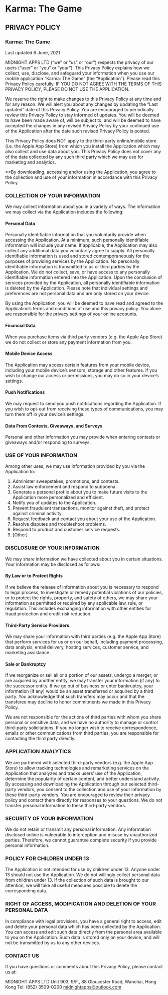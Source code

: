 # Karma: The Game

## PRIVACY POLICY

### Karma: The Game
Last updated 6 June, 2021

MIDNIGHT APPS LTD (“we” or “us” or “our”) respects the privacy of our users (“user” or “you” or “your”). This Privacy Policy explains how we collect, use, disclose, and safeguard your information when you use our mobile application “Karma: The Game” (the “Application”). Please read this Privacy Policy carefully. IF YOU DO NOT AGREE WITH THE TERMS OF THIS PRIVACY POLICY, PLEASE DO NOT USE THE APPLICATION. 

We reserve the right to make changes to this Privacy Policy at any time and for any reason.  We will alert you about any changes by updating the “Last updated” date of this Privacy Policy. You are encouraged to periodically review this Privacy Policy to stay informed of updates. You will be deemed to have been made aware of, will be subject to, and will be deemed to have accepted the changes in any revised Privacy Policy by your continued use of the Application after the date such revised Privacy Policy is posted.  

This Privacy Policy does NOT apply to the third-party online/mobile store (i.e. the Apple App Store) from which you install the Application which may also collect and use data about you.  This Privacy Policy does not cover any of the data collected by any such third party which we may use for marketing and analytics. 

**By downloading, accessing and/or using the Application, you agree to the collection and use of your information in accordance with this Privacy Policy.

### COLLECTION OF YOUR INFORMATION
We may collect information about you in a variety of ways. The information we may collect via the Application includes the following: 

#### Personal Data 
Personally identifiable information that you voluntarily provide when accessing the Application. At a minimum, such personally identifiable information will include your name. If applicable, the Application may also collect any additional data you voluntarily agree to supply. All personally identifiable information is used and stored contemporaneously for the purposes of providing services by the Application. No personally identifiable information is transmitted to us or third parties by the Application. We do not collect, save, or have access to any personally identifiable information entered into the Application. Upon the conclusion of services provided by the Application, all personally identifiable information is deleted by the Application. Please note that individual settings and preferences are not personal data and are only stored on your device.

By using the Application, you will be deemed to have read and agreed to the Application’s terms and conditions of use and this privacy policy. You alone are responsible for the privacy settings of your online accounts. 

#### Financial Data
When you purchase items via third party vendors (e.g. the Apple App Store) we do not collect or store any payment information from you.

#### Mobile Device Access 
The Application may access certain features from your mobile device, including your mobile device’s sensors, storage and other features. If you wish to change our access or permissions, you may do so in your device’s settings.

#### Push Notifications 
We may request to send you push notifications regarding the Application. If you wish to opt-out from receiving these types of communications, you may turn them off in your device’s settings.

#### Data From Contests, Giveaways, and Surveys 
Personal and other information you may provide when entering contests or giveaways and/or responding to surveys.

### USE OF YOUR INFORMATION
Among other uses, we may use information provided by you via the Application to: 

1. Administer sweepstakes, promotions, and contests. 
2. Assist law enforcement and respond to subpoena.
3. Generate a personal profile about you to make future visits to the Application more personalized and efficient.
4. Notify you of updates to the Application.
5. Prevent fraudulent transactions, monitor against theft, and protect against criminal activity.
6. Request feedback and contact you about your use of the Application. 
7. Resolve disputes and troubleshoot problems.
8. Respond to product and customer service requests.
9. [Other]

### DISCLOSURE OF YOUR INFORMATION
We may share information we have collected about you in certain situations. Your information may be disclosed as follows: 

#### By Law or to Protect Rights 
If we believe the release of information about you is necessary to respond to legal process, to investigate or remedy potential violations of our policies, or to protect the rights, property, and safety of others, we may share your information as permitted or required by any applicable law, rule, or regulation.  This includes exchanging information with other entities for fraud protection and credit risk reduction.

#### Third-Party Service Providers 
We may share your information with third parties (e.g. the Apple App Store) that perform services for us or on our behalf, including payment processing, data analysis, email delivery, hosting services, customer service, and marketing assistance.  

#### Sale or Bankruptcy
If we reorganize or sell all or a portion of our assets, undergo a merger, or are acquired by another entity, we may transfer your information (if any) to the successor entity. If we go out of business or enter bankruptcy, your information (if any) would be an asset transferred or acquired by a third party. You acknowledge that such transfers may occur and that the transferee may decline to honor commitments we made in this Privacy Policy. 

We are not responsible for the actions of third parties with whom you share personal or sensitive data, and we have no authority to manage or control third-party solicitations. If you no longer wish to receive correspondence, emails or other communications from third parties, you are responsible for contacting the third party directly. 

### APPLICATION ANALYTICS
We are partnered with selected third-party vendors (e.g. the Apple App Store) to allow tracking technologies and remarketing services on the Application that analyzes and tracks users’ use of the Application, determine the popularity of certain content, and better understand activity. By accessing and downloading the Application through our selected third-party vendors, you consent to the collection and use of your information by these third-party vendors. You are encouraged to review their privacy policy and contact them directly for responses to your questions. We do not transfer personal information to these third-party vendors.

### SECURITY OF YOUR INFORMATION
We do not retain or transmit any personal information. Any information disclosed online is vulnerable to interception and misuse by unauthorized parties.  Therefore, we cannot guarantee complete security if you provide personal information.

### POLICY FOR CHILDREN UNDER 13
The Application is not intended for use by children under 13. Anyone under 13 should not use the Application. We do not willingly collect personal data from children under 13. If the collection of such data is brought to our attention, we will take all useful measures possible to delete the corresponding data.   

### RIGHT OF ACCESS, MODIFICATION AND DELETION OF YOUR PERSONAL DATA
In compliance with legal provisions, you have a general right to access, edit and delete your personal data which has been collected by the Application. You can access and edit such data directly from the personal area available to you on the Application. Such data is stored only on your device, and will not be transmitted by us to any other devices.

### CONTACT US
If you have questions or comments about this Privacy Policy, please contact us at:

MIDNIGHT APPS LTD
Unit 903, 9/F., 88 Gloucester Road, 
Wanchai, Hong Kong
Tel: 	(852) 3509-0200
midnightapps@outlook.com                                                                                                                          
